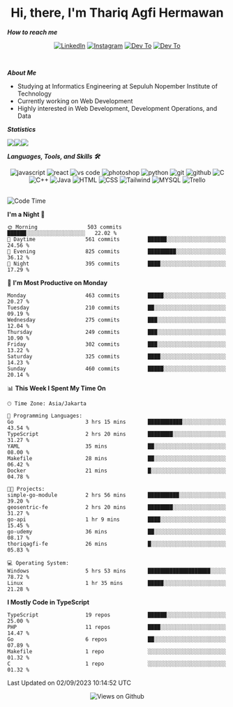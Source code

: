 <div align="center">
  <h1>Hi, there, I'm Thariq Agfi Hermawan</h1>
</div>


***How to reach me***
<p align='center'>
   <a href="https://www.linkedin.com/in/thariqagfihermawan" target="_blank"><img src="https://img.shields.io/badge/LinkedIn-0077B5?style=for-the-badge&logo=linkedin&logoColor=white" alt="LinkedIn"></a>
   <a href="https://www.instagram.com/thoriqagfi" target="_blank"><img src="https://img.shields.io/badge/Instagram-E4405F?style=for-the-badge&logo=instagram&logoColor=white" alt="Instagram"></a>
   <a href="https://medium.com/@thoriq.aghfi60" target="_blank"><img src="https://img.shields.io/badge/Medium-12100E?style=for-the-badge&logo=medium&logoColor=white" alt="Dev To"></a>
   <a href="https://linktr.ee/thoriqagfi" target="_blank"><img src="https://img.shields.io/badge/linktree-1de9b6?style=for-the-badge&logo=linktree&logoColor=white" alt="Dev To"></a>
</p>

<br>

***About Me***
- Studying at Informatics Engineering at Sepuluh Nopember Institute of Technology
- Currently working on Web Development
- Highly interested in Web Development, Development Operations, and Data

***Statistics***

<!-- [![GitHub Streak](http://github-readme-streak-stats.herokuapp.com?user=thoriqagfi&theme=dark)](https://git.io/streak-stats) -->

<div align="center">
  <div style="display: flex;">
    <img src="http://github-readme-streak-stats.herokuapp.com?user=thoriqagfi&theme=chartreuse-dark"/>
    <img src="https://github-readme-stats.vercel.app/api/top-langs/?username=thoriqagfi&layout=compact&&theme=chartreuse-dark&langs_count=8)](https://github.com/thoriqagfi"/>
    <img src="https://github-readme-stats.vercel.app/api?username=thoriqagfi&show_icons=true&theme=chartreuse-dark"/>
  </div>
</div>

<!-- [![Top Langs](https://github-readme-stats.vercel.app/api/top-langs/?username=thoriqagfi&layout=compact&&theme=chartreuse-dark&langs_count=8)](https://github.com/thoriqagfi)
< ![Agfi's GitHub stats](https://github-readme-stats.vercel.app/api?username=thoriqagfi&show_icons=true&theme=chartreuse-dark) -->

***Languages, Tools, and Skills 🛠***

  <div align="center">
    <img src="https://img.shields.io/badge/JavaScript-F7DF1E?style=for-the-badge&logo=javascript&logoColor=black" alt="javascript" />
    <img src="https://img.shields.io/badge/React-61DAFB?style=for-the-badge&logo=react&logoColor=black" alt="react" />
    <img src="https://img.shields.io/badge/vs%20code-007ACC?style=for-the-badge&logo=visual%20studio%20code&logoColor=white" alt="vs code" />
    <img src="https://img.shields.io/badge/adobe%20photoshop-31A8FF?style=for-the-badge&logo=adobe%20photoshop&logoColor=white" alt="photoshop" />
    <img src="https://img.shields.io/badge/python-3776AB?style=for-the-badge&logo=python&logoColor=white" alt="python" />
    <img src="https://img.shields.io/badge/Git-F05032?style=for-the-badge&logo=git&logoColor=white" alt="git" />
    <img src="https://img.shields.io/badge/GitHub-100000?style=for-the-badge&logo=github&logoColor=white" alt="github" />
    <img src="https://img.shields.io/badge/c-%2300599C.svg?style=for-the-badge&logo=c&logoColor=white" alt="C" />
    <img src="https://img.shields.io/badge/c++-%2300599C.svg?style=for-the-badge&logo=c%2B%2B&logoColor=white" alt="C++" />
    <img src="https://img.shields.io/badge/Java-ED8B00?style=for-the-badge&logo=java&logoColor=white" alt="Java"/>
    <img src="https://img.shields.io/badge/HTML5-E34F26?style=for-the-badge&logo=html5&logoColor=white" alt="HTML" />
    <img src="https://img.shields.io/badge/CSS-239120?&style=for-the-badge&logo=css3&logoColor=white" alt ="CSS" />
    <img src="https://img.shields.io/badge/tailwindcss-%2338B2AC.svg?style=for-the-badge&logo=tailwind-css&logoColor=white" alt="Tailwind" />
    <img src="https://img.shields.io/badge/MySQL-00000F?style=for-the-badge&logo=mysql&logoColor=white" alt="MYSQL" />
    <img src="https://img.shields.io/badge/Trello-%23026AA7.svg?style=for-the-badge&logo=Trello&logoColor=white" alt="Trello" />
  </div><br>

<!--START_SECTION:waka-->
![Code Time](http://img.shields.io/badge/Code%20Time-629%20hrs%2023%20mins-blue)

**I'm a Night 🦉** 

```text
🌞 Morning                503 commits         ██████░░░░░░░░░░░░░░░░░░░   22.02 % 
🌆 Daytime                561 commits         ██████░░░░░░░░░░░░░░░░░░░   24.56 % 
🌃 Evening                825 commits         █████████░░░░░░░░░░░░░░░░   36.12 % 
🌙 Night                  395 commits         ████░░░░░░░░░░░░░░░░░░░░░   17.29 % 
```
📅 **I'm Most Productive on Monday** 

```text
Monday                   463 commits         █████░░░░░░░░░░░░░░░░░░░░   20.27 % 
Tuesday                  210 commits         ██░░░░░░░░░░░░░░░░░░░░░░░   09.19 % 
Wednesday                275 commits         ███░░░░░░░░░░░░░░░░░░░░░░   12.04 % 
Thursday                 249 commits         ███░░░░░░░░░░░░░░░░░░░░░░   10.90 % 
Friday                   302 commits         ███░░░░░░░░░░░░░░░░░░░░░░   13.22 % 
Saturday                 325 commits         ████░░░░░░░░░░░░░░░░░░░░░   14.23 % 
Sunday                   460 commits         █████░░░░░░░░░░░░░░░░░░░░   20.14 % 
```


📊 **This Week I Spent My Time On** 

```text
🕑︎ Time Zone: Asia/Jakarta

💬 Programming Languages: 
Go                       3 hrs 15 mins       ███████████░░░░░░░░░░░░░░   43.54 % 
TypeScript               2 hrs 20 mins       ████████░░░░░░░░░░░░░░░░░   31.27 % 
YAML                     35 mins             ██░░░░░░░░░░░░░░░░░░░░░░░   08.00 % 
Makefile                 28 mins             ██░░░░░░░░░░░░░░░░░░░░░░░   06.42 % 
Docker                   21 mins             █░░░░░░░░░░░░░░░░░░░░░░░░   04.78 % 

🐱‍💻 Projects: 
simple-go-module         2 hrs 56 mins       ██████████░░░░░░░░░░░░░░░   39.20 % 
geosentric-fe            2 hrs 20 mins       ████████░░░░░░░░░░░░░░░░░   31.27 % 
go-api                   1 hr 9 mins         ████░░░░░░░░░░░░░░░░░░░░░   15.45 % 
go-udemy                 36 mins             ██░░░░░░░░░░░░░░░░░░░░░░░   08.17 % 
thoriqagfi-fe            26 mins             █░░░░░░░░░░░░░░░░░░░░░░░░   05.83 % 

💻 Operating System: 
Windows                  5 hrs 53 mins       ████████████████████░░░░░   78.72 % 
Linux                    1 hr 35 mins        █████░░░░░░░░░░░░░░░░░░░░   21.28 % 
```

**I Mostly Code in TypeScript** 

```text
TypeScript               19 repos            ██████░░░░░░░░░░░░░░░░░░░   25.00 % 
PHP                      11 repos            ████░░░░░░░░░░░░░░░░░░░░░   14.47 % 
Go                       6 repos             ██░░░░░░░░░░░░░░░░░░░░░░░   07.89 % 
Makefile                 1 repo              ░░░░░░░░░░░░░░░░░░░░░░░░░   01.32 % 
C                        1 repo              ░░░░░░░░░░░░░░░░░░░░░░░░░   01.32 % 
```




 Last Updated on 02/09/2023 10:14:52 UTC
<!--END_SECTION:waka-->

<div align="center">
<img src="https://komarev.com/ghpvc/?username=thoriqagfi&color=blue" alt="Views on Github" />
</div>